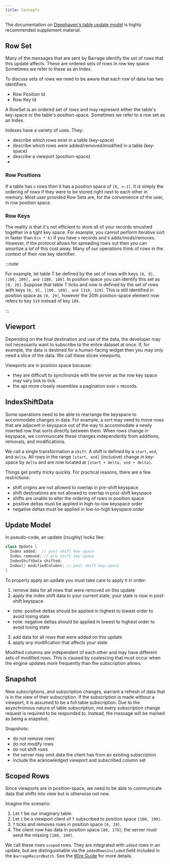 ```yaml
---
title: Concepts
---
```


<!---
  Copyright 2020 Deephaven Data Labs

  Licensed under the Apache License, Version 2.0 (the "License");
  you may not use this file except in compliance with the License.
  You may obtain a copy of the License at

    http://www.apache.org/licenses/LICENSE-2.0

  Unless required by applicable law or agreed to in writing, software
  distributed under the License is distributed on an "AS IS" BASIS,
  WITHOUT WARRANTIES OR CONDITIONS OF ANY KIND, either express or implied.
  See the License for the specific language governing permissions and
  limitations under the License.
-->

The documentation on [Deephaven's table update model](https://deephaven.io/core/docs/conceptual/table-update-model/)
is highly recommended supplement material.

## Row Set

Many of the messages that are sent by Barrage identify the set of rows that this update affects. These are ordered 
sets of rows in row key space. Sometimes we refer to these as an Index.

To discuss sets of rows we need to be aware that each row of data has two identifiers. 
 - Row Position Id
 - Row Key Id

A RowSet is an ordered set of rows and may represent either the table's key-space
or the table's position-space. Sometimes we refer to a row set as an Index.

Indexes have a variety of uses. They:

- describe which rows exist in a table (key-space)
- describe which rows were added/removed/modified in a table (key-space)
- describe a viewport (position-space)
- 
### Row Positions

If a table has `n` rows then it has a position space of `[0, n-1]`. It is simply the ordering of rows if they were to
be stored right next to each other in memory. Most user provided Row Sets are, for the convenience of the user,
in row position space.

### Row Keys

The reality is that it's not efficient to store all of your records smushed together in a tight key space. For example,
you cannot perform iterative sort in faster than `O(n * k)` if you have `n` records and `k` adds/mods/removes. However,
if the protocol allows for spreading rows out then you can amortize a lot of this cost away. Many of our operations
think of rows in the context of their row key identifier.

:::note

For example, let table T be defined by the set of rows with keys
`[0, 9], [100, 109], and [180, 189]`. In position space you can identify this
set as `[0, 29]`. Suppose that table T ticks and now is defined
by the set of rows with keys `[0, 9], [100, 109], and [310, 319]`. This is
still identified in position space as `[0, 29]`, however the 30th position-space
element now refers to key `319` instead of key `189`.

:::

## Viewport

Depending on the final destination and use of the data, the developer may
not necessarily want to subscribe to the entire dataset at once. If, for example, the
data is destined for a human-facing widget then you may only need a slice
of the data. We call these slices viewports.

Viewports are in position space because:

- they are difficult to synchronize with the server as the row key space may vary tick to tick.
- the api more closely resembles a pagination over `n` records.

## IndexShiftData

Some operations need to be able to rearrange the keyspace to accommodate
changes in data. For example, a sort may need to move rows that are adjacent in
keyspace out of the way to accommodate a newly inserted row that sorts
directly between them. When rows change in keyspace, we communicate these
changes independently from additions, removals, and modifications.

We call a single transformation a `shift`. A shift is defined by a `start`, `end`,
and `delta`. All rows in the range `[start, end]` (inclusive) change in key-space by
`delta` and are now located at `[start + delta, end + delta]`.

Things get pretty tricky quickly. For practical reasons, there are a few restrictions:

- shift origins are not allowed to overlap in pre-shift keyspace
- shift destinations are not allowed to overlap in post-shift keyspace
- shifts are unable to alter the ordering of rows in position space
- positive deltas must be applied in high-to-low keyspace order
- negative deltas must be applied in low-to-high keyspace order

## Update Model

In pseudo-code, an update (roughly) looks like:

```java
class Update {
  Index added;  // post shift key-space
  Index removed; // pre shift key-space
  IndexShiftData shifted;
  Index[] modifiedColumns; // post shift key-space
}
```

To properly apply an update you must take care to apply it in order:

1. remove data for all rows that were removed on this update
2. apply the index shift data to your current state; your state is now in post-shift keyspace

- note: positive deltas should be applied in highest to lowest order to avoid losing state
- note: negative deltas should be applied in lowest to highest order to avoid losing state

3. add data for all rows that were added on this update
4. apply any modification that affects your state

Modified columns are independent of each other and may
have different sets of modified rows. This is caused by coalescing that must occur when the engine 
updates more frequently than the subscription allows.

## Snapshot

New subscriptions, and subscription changes, warrant a refresh of data that
is in the view of their subscription. If the subscription is made without
a viewport, it is assumed to be a full table subscription. Due to the
asynchronous nature of table subscription, not every subscription change request
is required to be responded to. Instead, the message will be marked as being
a snapshot.

Snapshots:

- do not remove rows
- do not modify rows
- do not shift rows
- the server may omit data the client has from an existing subscription
- include the acknowledged viewport and subscribed column set

## Scoped Rows

Since viewports are in position-space, we need to be able to communicate data that
shifts into view but is otherwise not new.

Imagine the scenario:

1. Let `T` be our imaginary table.
2. Let `C` be a viewport client of `T` subscribed to position space `[100, 199]`.
3. `T` ticks and removes rows in position space `[0, 19]`.
4. The client now has data in position space `[80, 179]`; the server must send the missing `[180, 199]`.

We call these rows `scoped` rows. They are integrated with `added` rows in an update,
but are distinguishable via the `addedRowsIncluded` field included in the `BarrageRecordBatch`.
See the [Wire Guide](wire-guide.md) for more details.
